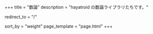 +++
title = "数論"
description = "hayatroid の数論ライブラリたちです。"

redirect_to = "/"

sort_by = "weight"
page_template = "page.html"
+++